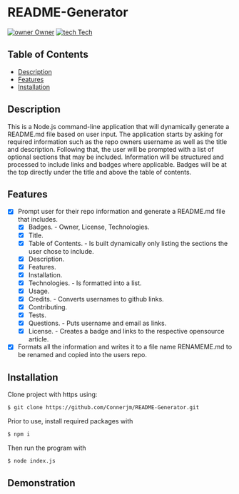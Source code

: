 # README-Generator

[![owner Owner](https://img.shields.io/badge/Owner-Connerjm-green)](https://github.com/connerjm)
[![tech Tech](https://img.shields.io/badge/Tech-JavaScript-orange)](https://github.com/topics/JavaScript)

## Table of Contents

- [Description](#description)
- [Features](#features)
- [Installation](#installation)

## Description

This is a Node.js command-line application that will dynamically generate a README.md file based on user input. The application starts by asking for required information such as the repo owners username as well as the title and description. Following that, the user will be prompted with a list of optional sections that may be included. Information will be structured and processed to include links and badges where applicable. Badges will be at the top directly under the title and above the table of contents.

## Features

- [x] Prompt user for their repo information and generate a README.md file that includes.
  - [x] Badges. - Owner, License, Technologies.
  - [x] Title.
  - [x] Table of Contents. - Is built dynamically only listing the sections the user chose to include.
  - [x] Description.
  - [x] Features.
  - [x] Installation.
  - [x] Technologies. - Is formatted into a list.
  - [x] Usage.
  - [x] Credits. - Converts usernames to github links.
  - [x] Contributing.
  - [x] Tests.
  - [x] Questions. - Puts username and email as links.
  - [x] License. - Creates a badge and links to the respective opensource article.
- [x] Formats all the information and writes it to a file name RENAMEME.md to be renamed and copied into the users repo.

## Installation

Clone project with https using:

```bash
$ git clone https://github.com/Connerjm/README-Generator.git
```

Prior to use, install required packages with

```bash
$ npm i
```

Then run the program with

```bash
$ node index.js
```

## Demonstration
